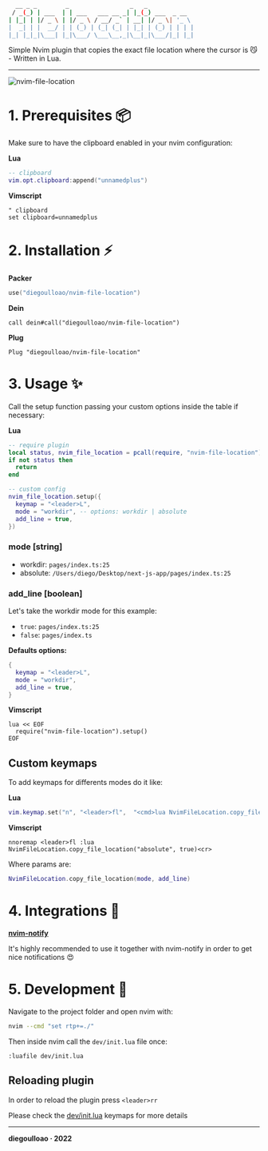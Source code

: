 ```bash
  __ _ _        _                 _   _
 / _(_) | ___  | | ___   ___ __ _| |_(_) ___  _ __
| |_| | |/ _ \ | |/ _ \ / __/ _` | __| |/ _ \| '_ \
|  _| | |  __/ | | (_) | (_| (_| | |_| | (_) | | | |
|_| |_|_|\___| |_|\___/ \___\__,_|\__|_|\___/|_| |_|

```

Simple Nvim plugin that copies the exact file location where the cursor is 😼 - Written in Lua.

---

![nvim-file-location](https://user-images.githubusercontent.com/45423661/200167439-cbdc2a41-8e45-466b-b74c-83a8b474a24b.gif)

# 1. Prerequisites 📦

Make sure to have the clipboard enabled in your nvim configuration:

**Lua**

```lua
-- clipboard
vim.opt.clipboard:append("unnamedplus")
```

**Vimscript**

```vim
" clipboard
set clipboard=unnamedplus
```

# 2. Installation ⚡️

**Packer**

```lua
use("diegoulloao/nvim-file-location")
```

**Dein**

```vim
call dein#call("diegoulloao/nvim-file-location")
```

**Plug**

```vim
Plug "diegoulloao/nvim-file-location"
```

# 3. Usage ✨

Call the setup function passing your custom options inside the table if necessary:

**Lua**

```lua
-- require plugin
local status, nvim_file_location = pcall(require, "nvim-file-location")
if not status then
  return
end

-- custom config
nvim_file_location.setup({
  keymap = "<leader>L",
  mode = "workdir", -- options: workdir | absolute
  add_line = true,
})
```

### mode [string]

- workdir: `pages/index.ts:25`
- absolute: `/Users/diego/Desktop/next-js-app/pages/index.ts:25`

### add_line [boolean]

Let's take the workdir mode for this example:

- `true`: `pages/index.ts:25`
- `false`: `pages/index.ts`

**Defaults options:**

```lua
{
  keymap = "<leader>L",
  mode = "workdir",
  add_line = true,
}
```

**Vimscript**

```vim
lua << EOF
  require("nvim-file-location").setup()
EOF
```

## Custom keymaps

To add keymaps for differents modes do it like:

**Lua**

```lua
vim.keymap.set("n", "<leader>fl",  "<cmd>lua NvimFileLocation.copy_file_location('absolute', true)<cr>")
```

**Vimscript**

```vim
nnoremap <leader>fl :lua NvimFileLocation.copy_file_location("absolute", true)<cr>
```

Where params are:

```lua
NvimFileLocation.copy_file_location(mode, add_line)
```

# 4. Integrations 💎

**[nvim-notify](https://github.com/rcarriga/nvim-notify)**

It's highly recommended to use it together with nvim-notify in order to get nice notifications 😍

# 5. Development 👾

Navigate to the project folder and open nvim with:

```bash
nvim --cmd "set rtp+=./"
```

Then inside nvim call the `dev/init.lua` file once:

```
:luafile dev/init.lua
```

## Reloading plugin

In order to reload the plugin press `<leader>rr`

Please check the [dev/init.lua](https://github.com/diegoulloao/nvim-file-location/blob/dev/dev/init.lua#L17) keymaps for more details

---

**diegoulloao · 2022**
